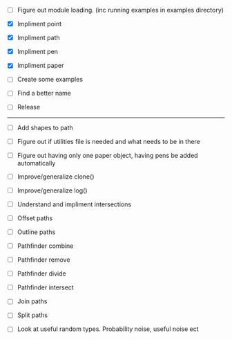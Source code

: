 - [ ] Figure out module loading. (inc running examples in examples directory)

- [x] Impliment point
- [x] Impliment path
- [x] Impliment pen
- [x] Impliment paper

- [ ] Create some examples

- [ ] Find a better name

- [ ] Release 

---

- [ ] Add shapes to path

- [ ] Figure out if utilities file is needed and what needs to be in there

- [ ] Figure out having only one paper object, having pens be added automatically

- [ ] Improve/generalize clone() 

- [ ] Improve/generalize log()

- [ ] Understand and impliment intersections

- [ ] Offset paths
- [ ] Outline paths

- [ ] Pathfinder combine
- [ ] Pathfinder remove
- [ ] Pathfinder divide
- [ ] Pathfinder intersect

- [ ] Join paths
- [ ] Split paths

- [ ] Look at useful random types. Probability noise, useful noise ect